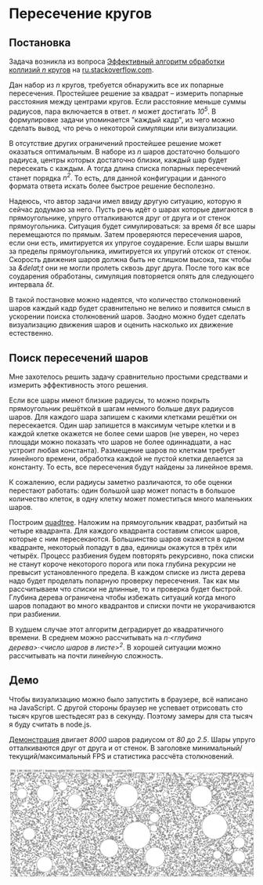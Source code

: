 # Пересечение кругов

## Постановка

Задача возникла из вопроса [Эффективный алгоритм обработки коллизий *n*
кругов](https://ru.stackoverflow.com/questions/1614873) на
[ru.stackoverflow.com](https://ru.stackoverflow.com).

Дан набор из *n* кругов, требуется обнаружить все их попарные пересечения.
Простейшее решение за квадрат &ndash; измерить попарные расстояния между
центрами кругов. Если расстояние меньше суммы радиусов, пара включается в
ответ. *n* может достигать *10<sup>5</sup>*. В формулировке задачи упоминается
"каждый кадр", из чего можно сделать вывод, что речь о некоторой симуляции или
визуализации.

В отсутствие других ограничений простейшее решение может оказаться
оптимальным. В наборе из *n* шаров достаточно большого радиуса, центры которых
достаточно близки, каждый шар будет пересекать с каждым. А тогда длина списка
попарных пересечений станет порядка *n<sup>2</sup>*. То есть, для данной
конфигурации и данного формата ответа искать более быстрое решение бесполезно.

Надеюсь, что автор задачи имел ввиду другую ситуацию, которую я сейчас
додумаю за него. Пусть речь идёт о шарах которые двигаются в прямоугольнике,
упруго отталкиваются друг от друга и от стенок прямоугольника. Ситуация будет
симулироваться: за время *&delta;t* все шары перемещаются по прямым. Затем
проверяются пересечения шаров, если они есть, имитируется их упругое
соударение. Если шары вышли за пределы прямоугольника, имитируется их упругий
отскок от стенок. Скорость движения шаров должна быть не слишком высока, так
чтобы за *&delat;t* они не могли пролеть сквозь друг друга. После того как все
соударения обработаны, симуляция повторяется опять для следующего интервала
*&delta;t*.

В такой постановке можно надеятся, что количество столконовений шаров каждый
кадр будет сравнительно не велико и появится смысл в ускорении поиска
столкновений шаров. Заодно можно будет сделать визуализацию движения шаров и
оценить насколько их движение естественно.

## Поиск пересечений шаров

Мне захотелось решить задачу сравнительно простыми средствами и измерить
эффективность этого решения.

Если все шары имеют близкие радиусы, то можно покрыть прямоугольник решёткой в
шагам немного больше двух радиусов шаров. Для каждого шара запишем с какими
клетками решётки он пересекается. Один шар запишется в максимум четыре клетки
и в каждой клетке окажется не более семи шаров (не уверен, но через площади
можно показать что шаров не более одиннадцати, а нас устроит любая константа).
Размещение шаров по клеткам требует линейного времени, обработка каждой не
пустой клетки делается за константу. То есть, все пересечения будут найдены за
линейное время.

К сожалению, если радиусы заметно различаются, то обе оценки перестают
работать: один большой шар может попасть в большое количество клеток, в одну
клетку может поместиться много маленьких шаров.

Построим [quadtree](https://en.wikipedia.org/wiki/Quadtree). Наложим на
прямоугольник квадрат, разбитый на четыре квадранта. Для каждого квадранта
составим список шаров, которые с ним пересекаются. Большинство шаров окажется
в одном квадранте, некоторый попадут в два, единицы окажутся в трёх или
четырёх. Процесс разбиения будем повторять рекурсивно, пока списки не станут
короче некоторого порога или пока глубина рекурсии не превысит установленного
предела. В каждом списке из листа дерева надо будет проделать попарную
проверку пересечения. Так как мы рассчитываем что списки не длинные, то и
проверка будет быстрой. Глубина дерева ограничена чтобы избежать ситуаций
когда много шаров попадают во много квадрантов и списки почти не укорачиваются
при разбиении.

В худшем случае этот алгоритм деградирует до квадратичного времени. В среднем
можно рассчитывать на *n&middot;<глубина дерева>&middot;<число шаров в
листе><sup>2</sup>*. В хорошей ситуации можно рассчитывать на почти линейную
сложность.

## Демо

Чтобы визуализацию можно было запустить в браузере, всё написано на
JavaScript. С другой стороны браузер не успевает отрисовать сто тысяч кругов
шестьдесят раз в секунду. Поэтому замеры для ста тысяч я буду считать в
node.js.

[Демонстрация](https://stanislavvolodarskiy.github.io/collision/) двигает
*8000* шаров радиусом от *80* до *2.5*. Шары упруго отталкиваются друг от
друга и от стенок. В заголовке минимальный/текущий/максимальный FPS и
статистика рассчёта столкновений.

![Кадр из демонстрации.](https://raw.githubusercontent.com/StanislavVolodarskiy/collision/refs/heads/main/article/demo.png)
